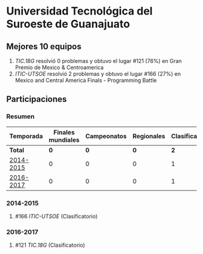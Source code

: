 # Universidad Tecnológica del Suroeste de Guanajuato

## Mejores 10 equipos

1. _TIC.18G_ resolvió 0 problemas y obtuvo el lugar #121 (76%) en Gran Premio de Mexico & Centroamerica
1. _ITIC-UTSOE_ resolvió 2 problemas y obtuvo el lugar #166 (27%) en Mexico and Central America Finals - Programming Battle

## Participaciones

### Resumen

| Temporada | Finales mundiales | Campeonatos | Regionales | Clasificatorios | Equipos |
| --- | --- | --- | --- | --- | --- |
| **Total** | **0** | **0** | **0** | **2** | **2** |
| [2014-2015](#2014-2015) | 0 | 0 | 0 | 1 | 1 |
| [2016-2017](#2016-2017) | 0 | 0 | 0 | 1 | 1 |

### 2014-2015

1. #166 _ITIC-UTSOE_ (Clasificatorio)

### 2016-2017

1. #121 _TIC.18G_ (Clasificatorio)



